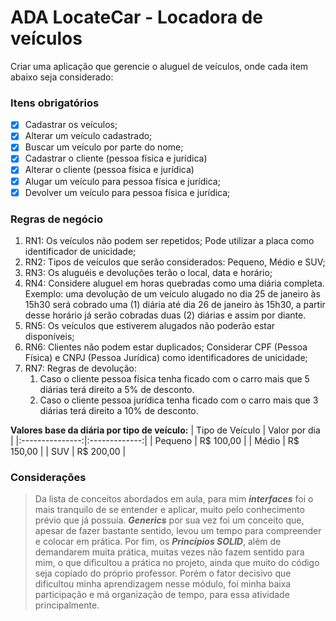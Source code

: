 # ADA LocateCar - Locadora de veículos
Criar uma aplicação que gerencie o aluguel de veículos, onde cada item abaixo seja considerado:

### Itens obrigatórios
- [x] Cadastrar os veículos;
- [x] Alterar um veículo cadastrado;
- [x] Buscar um veículo por parte do nome;
- [x] Cadastrar o cliente (pessoa física e jurídica)
- [x] Alterar o cliente (pessoa física e jurídica)
- [x] Alugar um veículo para pessoa física e jurídica;
- [x] Devolver um veículo para pessoa física e jurídica;

### Regras de negócio
1. RN1: Os veículos não podem ser repetidos; Pode utilizar a placa como identificador de unicidade;
2. RN2: Tipos de veículos que serão considerados: Pequeno, Médio e SUV;
3. RN3: Os aluguéis e devoluções terão o local, data e horário;
4. RN4: Considere aluguel em horas quebradas como uma diária completa. Exemplo: uma devolução de um veículo alugado no dia 25 de janeiro às 15h30 será cobrado uma (1) diária até dia 26 de janeiro às 15h30, a partir desse horário já serão cobradas duas (2) diárias e assim por diante.
5. RN5: Os veículos que estiverem alugados não poderão estar disponíveis;
6. RN6: Clientes não podem estar duplicados; Considerar CPF (Pessoa Física) e CNPJ (Pessoa Jurídica) como identificadores de unicidade;
7. RN7: Regras de devolução:
    1. Caso o cliente pessoa física tenha ficado com o carro mais que 5 diárias terá direito a 5% de desconto.
    2. Caso o cliente pessoa jurídica tenha ficado com o carro mais que 3 diárias terá direito a 10% de desconto.

**Valores base da diária por tipo de veículo:**
| Tipo de Veículo | Valor por dia |
|:---------------:|:-------------:|
| Pequeno | R$ 100,00 |
| Médio |	R$ 150,00 |
| SUV |	R$ 200,00 |

### Considerações
> Da lista de conceitos abordados em aula, para mim _**interfaces**_ foi o mais tranquilo de se entender e aplicar, muito pelo conhecimento prévio que já possuía.
> _**Generics**_ por sua vez foi um conceito que, apesar de fazer bastante sentido, levou um tempo para compreender e colocar em prática.
> Por fim, os _**Princípios SOLID**_, além de demandarem muita prática, muitas vezes não fazem sentido para mim, o que dificultou a prática no projeto, ainda que muito do código seja copiado do próprio professor.
> Porém o fator decisivo que dificultou minha aprendizagem nesse módulo, foi minha baixa participação e má organização de tempo, para essa atividade principalmente.
